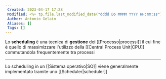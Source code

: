 ```yaml
---
 Created: 2023-04-17 17:28
 Modified: <%+ tp.file.last_modified_date("dddd Do MMMM YYYY HH:mm:ss") %>
 Author: Antonio Gelain
 Aliases: []
 Tags: []
---
```


Lo **scheduling** è una tecnica di **gestione** dei [[Processo|processi]] il cui fine è quello di massimizzare l'utilizzo della [[Central Process Unit|CPU]] commutandola frequentemente tra processi

---

Lo scheduling in un [[Sistema operativo|SO]] viene generalmente implementato tramite uno [[Scheduler|scheduler]]